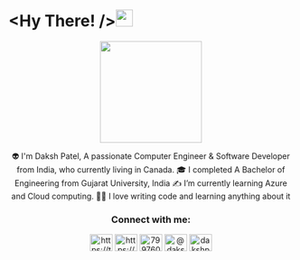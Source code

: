 # <Hy There! /><img src="https://raw.githubusercontent.com/MartinHeinz/MartinHeinz/master/wave.gif" width="30px" height="30px">
 
<div align="center"> 
  <img src="https://firebasestorage.googleapis.com/v0/b/images-af837.appspot.com/o/GithubProfile%2Fsticker.png?alt=media&token=fa90dea6-3e80-4023-a569-04e77ad266e2" width="180" height="180"/>
</div>
<p align="center">
     👽 I'm Daksh Patel, A passionate Computer Engineer & Software Developer from India, who currently living in Canada. 🎓 I completed A Bachelor of Engineering from Gujarat University, India ✍️ I’m currently learning Azure and Cloud computing. 🧑‍💻 I love writing code and learning anything about it
</p>




<h3 align="center">Connect with me:</h3>
<p align="center">
<a href="https://twitter.com/https://twitter.com/dakshpatel664" target="blank"><img align="center" src="https://raw.githubusercontent.com/rahuldkjain/github-profile-readme-generator/master/src/images/icons/Social/twitter.svg" alt="https://twitter.com/dakshpatel664" height="30" width="40" /></a>
<a href="https://linkedin.com/in/https://www.linkedin.com/in/daksh-patel-4d/" target="blank"><img align="center" src="https://raw.githubusercontent.com/rahuldkjain/github-profile-readme-generator/master/src/images/icons/Social/linked-in-alt.svg" alt="https://www.linkedin.com/in/daksh-patel-4d/" height="30" width="40" /></a>
<a href="https://stackoverflow.com/users/7997600" target="blank"><img align="center" src="https://raw.githubusercontent.com/rahuldkjain/github-profile-readme-generator/master/src/images/icons/Social/stack-overflow.svg" alt="7997600" height="30" width="40" /></a>
<a href="https://www.hackerrank.com/@dakshpatel664" target="blank"><img align="center" src="https://raw.githubusercontent.com/rahuldkjain/github-profile-readme-generator/master/src/images/icons/Social/hackerrank.svg" alt="@dakshpatel664" height="30" width="40" /></a>
<a href="https://www.leetcode.com/dakshpatel664" target="blank"><img align="center" src="https://raw.githubusercontent.com/rahuldkjain/github-profile-readme-generator/master/src/images/icons/Social/leet-code.svg" alt="dakshpatel664" height="30" width="40" /></a>
</p>
